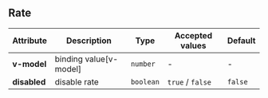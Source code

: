 ## Rate

<ex-code name="ex-rate-basic"/></ex-code>

<ex-code name="ex-rate-disabled"/></ex-code>

<ex-footer edit-link="https://github.com/zeit-ui/vue/edit/master/docs/en-us/components/rate.md">

| Attribute    | Description            | Type      | Accepted values  | Default |
| ------------ | ---------------------- | --------- | ---------------- | ------- |
| **v-model**  | binding value[v-model] | `number`  | -                | -       |
| **disabled** | disable rate           | `boolean` | `true` / `false` | `false` |

</ex-footer>
